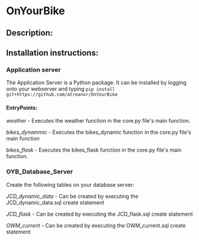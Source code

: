 # OnYourBike

## Description:

## Installation instructions:

### Application server

The Application Server is a Python package. It can be installed by logging onto your webserver and typing `pip install git+https://github.com/atreanor/OnYourBike`

#### EntryPoints:

*weather* - Executes the weather function in the core.py file's main function.

*bikes_dynammic* - Executes the bikes_dynamic function in the core.py file's main function

*bikes_flask* - Executes the bikes_flask function in the core.py file's main function.

### OYB_Database_Server

Create the following tables on your database server:

*JCD_dynamic_data* - Can be created by executing the JCD_dynamic_data.sql create statement

*JCD_flask* - Can be created by executing the JCD_flask.sql create statement

*OWM_current* - Can be created by executing the OWM_current.sql create statement

